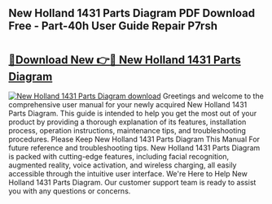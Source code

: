 ## New Holland 1431 Parts Diagram PDF Download Free - Part-40h User Guide Repair P7rsh

# <h2><a href="http://dfnkod.blite.top/?on=New+Holland+1431+Parts+Diagram">🔗Download New 👉🔴 New Holland 1431 Parts Diagram</a></h2>

[![New Holland 1431 Parts Diagram download](https://i.imgur.com/lujVjoI.png)](http://dfnkod.blite.top/?on=New+Holland+1431+Parts+Diagram)
Greetings and welcome to the comprehensive user manual for your newly acquired New Holland 1431 Parts Diagram. This guide is intended to help you get the most out of your product by providing a thorough explanation of its features, installation process, operation instructions, maintenance tips, and troubleshooting procedures. Please Keep New Holland 1431 Parts Diagram This Manual For future reference and troubleshooting tips. New Holland 1431 Parts Diagram is packed with cutting-edge features, including facial recognition, augmented reality, voice activation, and wireless charging, all easily accessible through the intuitive user interface. We're Here to Help New Holland 1431 Parts Diagram. Our customer support team is ready to assist you with any questions or concerns.
